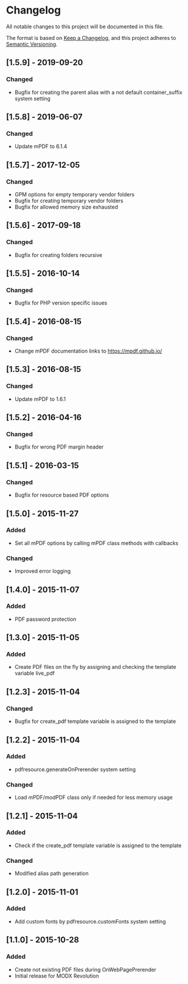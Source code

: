 # Changelog
All notable changes to this project will be documented in this file.

The format is based on [Keep a Changelog](https://keepachangelog.com/en/1.0.0/),
and this project adheres to [Semantic Versioning](https://semver.org/spec/v2.0.0.html).

## [1.5.9] - 2019-09-20
### Changed
- Bugfix for creating the parent alias with a not default container_suffix system setting

## [1.5.8] - 2019-06-07
### Changed
- Update mPDF to 6.1.4

## [1.5.7] - 2017-12-05
### Changed
- GPM options for empty temporary vendor folders
- Bugfix for creating temporary vendor folders
- Bugfix for allowed memory size exhausted

## [1.5.6] - 2017-09-18
### Changed
- Bugfix for creating folders recursive

## [1.5.5] - 2016-10-14
### Changed
- Bugfix for PHP version specific issues

## [1.5.4] - 2016-08-15
### Changed
- Change mPDF documentation links to https://mpdf.github.io/

## [1.5.3] - 2016-08-15
### Changed
- Update mPDF to 1.6.1

## [1.5.2] - 2016-04-16
### Changed
- Bugfix for wrong PDF margin header

## [1.5.1] - 2016-03-15
### Changed
- Bugfix for resource based PDF options

## [1.5.0] - 2015-11-27
### Added
- Set all mPDF options by calling mPDF class methods with callbacks
### Changed
- Improved error logging

## [1.4.0] - 2015-11-07
### Added
- PDF password protection

## [1.3.0] - 2015-11-05
### Added
- Create PDF files on the fly by assigning and checking the template variable live_pdf

## [1.2.3] - 2015-11-04
### Changed
- Bugfix for create_pdf template variable is assigned to the template

## [1.2.2] - 2015-11-04
### Added
- pdfresource.generateOnPrerender system setting
### Changed
- Load mPDF/modPDF class only if needed for less memory usage

## [1.2.1] - 2015-11-04
### Added
- Check if the create_pdf template variable is assigned to the template
### Changed
- Modified alias path generation

## [1.2.0] - 2015-11-01
### Added
- Add custom fonts by pdfresource.customFonts system setting

## [1.1.0] - 2015-10-28
### Added
- Create not existing PDF files during OnWebPagePrerender
- Initial release for MODX Revolution
